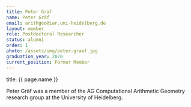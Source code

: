 ```yaml
---
title: Peter Gräf
name: Peter Gräf
email: arithgeo@iwr.uni-heidelberg.de
layout: member
role: Postdoctoral Researcher
status: alumni
order: 1
photo: /assets/img/peter-graef.jpg
graduation_year: 2020
current_position: Former Member
---
```



title: {{ page.name }}

Peter Gräf was a member of the AG Computational Arithmetic Geometry research group at the University of Heidelberg.